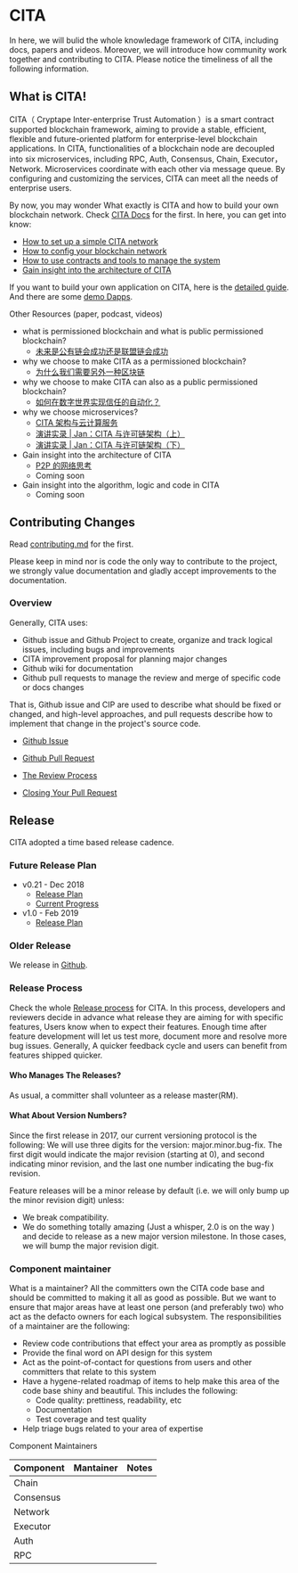 # CITA
In here, we will bulid the whole knowledage framework of CITA, including docs, papers and videos. Moreover, we will introduce how community work together and contributing to CITA. Please notice the timeliness of all the following information.

## What is CITA!

CITA（ Cryptape Inter-enterprise Trust Automation ）is a smart contract supported blockchain framework, aiming to provide a stable, efficient, flexible and future-oriented platform for enterprise-level blockchain applications. In CITA, functionalities of a blockchain node are decoupled into six microservices, including RPC, Auth, Consensus, Chain, Executor，Network. Microservices coordinate with each other via message queue. By configuring and customizing the services, CITA can meet all the needs of enterprise users.

By now, you may wonder What exactly is CITA and how to build your own blockchain network. Check [CITA Docs](https://docs.nervos.org/cita/#/zh/develop/) for the first. In here, you can get into know:

* [How to set up a simple CITA network](https://docs.nervos.org/cita/#/chain/getting_started)
* [How to config your blockchain network](https://docs.nervos.org/cita/#/chain/config_tool)
* [How to use contracts and tools to manage the system](https://docs.nervos.org/cita/#/system_management/contracts)
* [Gain insight into the architecture of CITA](https://docs.nervos.org/cita/#/architecture/architecture)

If you want to build your own application on CITA, here is the [detailed guide](https://docs.nervos.org/nervos-appchain-docs/#/quick-start/build-dapp). And there are some [demo Dapps](https://github.com/cryptape/dapp-demos).

Other Resources (paper, podcast, videos)

* what is permissioned blockchain and what is public permissioned blockchain?
  * [未来是公有链会成功还是联盟链会成功](https://www.jianshu.com/p/db019fbb14b7)
* why we choose to make CITA as a permissioned blockchain?
  * [为什么我们需要另外一种区块链](https://www.jianshu.com/p/db019fbb14b7)
* why we choose to make CITA can also as a public permissioned blockchain?
  * [如何在数字世界实现信任的自动化？](https://www.jianshu.com/p/ff00ca99499a)
* why we choose microservices?
  * [CITA 架构与云计算服务](https://mp.weixin.qq.com/s?__biz=MzUzNjEyNjMzMw==&mid=2247483718&idx=1&sn=abab513ae41d210c293d515524278f71&chksm=fafbb754cd8c3e42140c581922bfef7ced65b1db3575dad5ef1f01a11f9c859c9460bdd8c908&token=1057901215&lang=zh_CN#rd)
  * [演讲实录 | Jan：CITA 与许可链架构（上）](https://mp.weixin.qq.com/s?__biz=MzUzNjEyNjMzMw==&mid=2247483764&idx=1&sn=ed6ce603731ff478157a531ef1cc0d55&chksm=fafbb766cd8c3e703030355d4c0f44d831e3e3aa61ac39879f996df3375844cae8d794c6fb6c&token=1057901215&lang=zh_CN#rd)
  * [演讲实录 | Jan：CITA 与许可链架构（下）](https://mp.weixin.qq.com/s?__biz=MzUzNjEyNjMzMw==&mid=2247483771&idx=1&sn=df42a2dc15e2d76cf7619b426a047d6c&chksm=fafbb769cd8c3e7f2c89870dd3f273aaca30ac55235e38983821df17c2b9aade1a29359f2927&token=1057901215&lang=zh_CN#rd)
* Gain insight into the architecture of CITA
  * [P2P 的网络思考](https://mp.weixin.qq.com/s?__biz=MzUzNzg4NTAzOA==&mid=2247484504&idx=1&sn=70791e666b9ed99c358be12df2ab2618&chksm=fae16459cd96ed4f61f85e0b1568db4d1505504b0e57776021c119ffd11b397838c97d941003&token=1398524652&lang=zh_CN#rd)
  * Coming soon
* Gain insight into the algorithm, logic and code in CITA
  * Coming soon
  
## Contributing Changes

Read [contributing.md]() for the first.

Please keep in mind nor is code the only way to contribute to the project, we strongly value documentation and gladly accept improvements to the documentation.

### Overview

Generally, CITA uses:

* Github issue and Github Project to create, organize and track logical issues, including bugs and improvements
* CITA improvement proposal for planning major changes
* Github wiki for documentation 
* Github pull requests to manage the review and merge of specific code or docs changes

That is, Github issue and CIP are used to describe what should be fixed or changed, and high-level approaches, and pull requests describe how to implement that change in the project's source code.

* [Github Issue]()

* [Github Pull Request]()

* [The Review Process]()

* [Closing Your Pull Request]()

## Release

CITA adopted a time based release cadence.

### Future Release Plan
* v0.21 - Dec 2018
  * [Release Plan]()
  * [Current Progress]()
* v1.0 - Feb 2019
  * [Release Plan]()
  
### Older Release

We release in [Github](https://github.com/cryptape/cita/releases).

### Release Process

Check the whole [Release process](https://github.com/zhouyun-zoe/Workflow/blob/master/release%20process.md) for CITA. 
In this process, developers and reviewers decide in advance what release they are aiming for with specific features, Users know when to expect their features. Enough time after feature development will let us test more, document more and resolve more bug issues. Generally, A quicker feedback cycle and users can benefit from features shipped quicker.

#### Who Manages The Releases?
As usual, a committer shall volunteer as a release master(RM).

#### What About Version Numbers?
Since the first release in 2017, our current versioning protocol is the following:
We will use three digits for the version: major.minor.bug-fix. The first digit would indicate the major revision (starting at 0), and second indicating minor revision, and the last one number indicating the bug-fix revision.
 
Feature releases will be a minor release by default (i.e. we will only bump up the minor revision digit) unless:
* We break compatibility.
* We do something totally amazing (Just a whisper, 2.0 is on the way ) and decide to release as a new major version milestone.
In those cases, we will bump the major revision digit.

### Component maintainer
What is a maintainer?
All the committers own the CITA code base and should be committed to making it all as good as possible. But we want to ensure that major areas have at least one person (and preferably two) who act as the defacto owners for each logical subsystem. The responsibilities of a maintainer are the following:
* Review code contributions that effect your area as promptly as possible
* Provide the final word on API design for this system
* Act as the point-of-contact for questions from users and other committers that relate to this system
* Have a hygene-related roadmap of items to help make this area of the code base shiny and beautiful. This includes the following:
  * Code quality: prettiness, readability, etc
  * Documentation
  * Test coverage and test quality
* Help triage bugs related to your area of expertise

Component Maintainers

| Component | Mantainer | Notes |
| :------| ------: | :------: |
| Chain |  |  |
| Consensus |  |  |
| Network |  |  |
| Executor |  |  |
| Auth |  |  |
| RPC |  |  |



